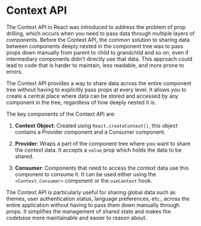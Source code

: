 # Context API

The Context API in React was introduced to address the problem of prop drilling, which occurs when you need to pass data through multiple layers of components. Before the Context API, the common solution to sharing data between components deeply nested in the component tree was to pass props down manually from parent to child to grandchild and so on, even if intermediary components didn't directly use that data. This approach could lead to code that is harder to maintain, less readable, and more prone to errors.

The Context API provides a way to share data across the entire component tree without having to explicitly pass props at every level. It allows you to create a central place where data can be stored and accessed by any component in the tree, regardless of how deeply nested it is.

The key components of the Context API are:

1. **Context Object**: Created using `React.createContext()`, this object contains a Provider component and a Consumer component.

2. **Provider**: Wraps a part of the component tree where you want to share the context data. It accepts a `value` prop which holds the data to be shared.

3. **Consumer**: Components that need to access the context data use this component to consume it. It can be used either using the `<Context.Consumer>` component or the `useContext` hook.

The Context API is particularly useful for sharing global data such as themes, user authentication status, language preferences, etc., across the entire application without having to pass them down manually through props. It simplifies the management of shared state and makes the codebase more maintainable and easier to reason about.